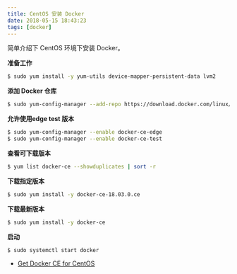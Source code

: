 ```yaml
---
title: CentOS 安装 Docker
date: 2018-05-15 18:43:23
tags: [docker]
---
```


简单介绍下 CentOS 环境下安装 Docker。

<!-- more --><!-- toc -->

**准备工作**

```bash
$ sudo yum install -y yum-utils device-mapper-persistent-data lvm2
```

**添加 Docker 仓库**

```bash
$ sudo yum-config-manager --add-repo https://download.docker.com/linux/centos/docker-ce.repo
```

**允许使用edge test 版本**

```bash
$ sudo yum-config-manager --enable docker-ce-edge
$ sudo yum-config-manager --enable docker-ce-test
```

**查看可下载版本**

```bash
$ yum list docker-ce --showduplicates | sort -r
```

**下载指定版本**

```bash
$ sudo yum install -y docker-ce-18.03.0.ce
```

**下载最新版本**

```bash
$ sudo yum install -y docker-ce
```

**启动**

```bash
$ sudo systemctl start docker
```

- [Get Docker CE for CentOS](https://docs.docker.com/install/linux/docker-ce/centos/)
